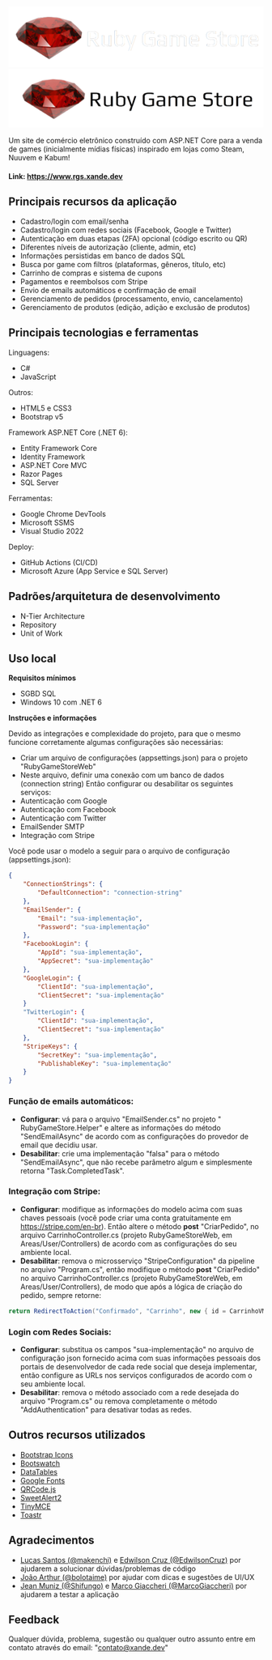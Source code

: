![Logodark](logo_dark.png#gh-dark-mode-only)
![Logolight](logo_light.png#gh-light-mode-only)

  Um site de comércio eletrônico construído com ASP.NET Core para a venda de games (inicialmente mídias físicas) inspirado em lojas como Steam, Nuuvem e Kabum!
  #### Link: https://www.rgs.xande.dev

  ## Principais recursos da aplicação

  - Cadastro/login com email/senha
  - Cadastro/login com redes sociais (Facebook, Google e Twitter)
  - Autenticação em duas etapas (2FA) opcional (código escrito ou QR)
  - Diferentes níveis de autorização (cliente, admin, etc)
  - Informações persistidas em banco de dados SQL
  - Busca por game com filtros (plataformas, gêneros, título, etc)
  - Carrinho de compras e sistema de cupons
  - Pagamentos e reembolsos com Stripe
  - Envio de emails automáticos e confirmação de email
  - Gerenciamento de pedidos (processamento, envio, cancelamento)
  - Gerenciamento de produtos (edição, adição e exclusão de produtos)

  ## Principais tecnologias e ferramentas

  Linguagens:
  - C#
  - JavaScript 

  Outros: 
  - HTML5 e CSS3
  - Bootstrap v5

  Framework ASP.NET Core (.NET 6):
  - Entity Framework Core
  - Identity Framework
  - ASP.NET Core MVC
  - Razor Pages
  - SQL Server

  Ferramentas:
  - Google Chrome DevTools
  - Microsoft SSMS
  - Visual Studio 2022

  Deploy:
  - GitHub Actions (CI/CD)
  - Microsoft Azure (App Service e SQL Server)
  ## Padrões/arquitetura de desenvolvimento

  * N-Tier Architecture
  * Repository
  * Unit of Work


  ## Uso local

  **Requisitos mínimos**
  * SGBD SQL
  * Windows 10 com .NET 6

  **Instruções e informações**

  Devido as integrações e complexidade do projeto, para que o mesmo funcione corretamente algumas configurações são necessárias:  
  * Criar um arquivo de configurações (appsettings.json) para o projeto "RubyGameStoreWeb"
  * Neste arquivo, definir uma conexão com um banco de dados (connection string)
    Então configurar ou desabilitar os seguintes serviços:
  * Autenticação com Google
  * Autenticação com Facebook
  * Autenticação com Twitter
  * EmailSender SMTP
  * Integração com Stripe

  Você pode usar o modelo a seguir para o arquivo de configuração (appsettings.json):
  ```json
  {
      "ConnectionStrings": {
          "DefaultConnection": "connection-string"
      },
      "EmailSender": {
          "Email": "sua-implementação",
          "Password": "sua-implementação"
      },
      "FacebookLogin": {
          "AppId": "sua-implementação",
          "AppSecret": "sua-implementação"
      },
      "GoogleLogin": {
          "ClientId": "sua-implementação",
          "ClientSecret": "sua-implementação"
      }
      "TwitterLogin": {
          "ClientId": "sua-implementação",
          "ClientSecret": "sua-implementação"
      },
      "StripeKeys": {
          "SecretKey": "sua-implementação",
          "PublishableKey": "sua-implementação"
      }
  }
  ```
  ### Função de emails automáticos: 
  * **Configurar**: vá para o arquivo "EmailSender.cs" no projeto " RubyGameStore.Helper" e altere as informações do método "SendEmailAsync" de acordo com as configurações do provedor de email que decidiu usar.  
  * **Desabilitar**: crie uma implementação "falsa" para o método "SendEmailAsync", que não recebe parâmetro algum e simplesmente retorna "Task.CompletedTask".  
  ### Integração com Stripe:
  * **Configurar**: modifique as informações do modelo acima com suas chaves pessoais (você pode criar uma conta gratuitamente em https://stripe.com/en-br). Então altere o método **post** "CriarPedido", no arquivo CarrinhoController.cs (projeto RubyGameStoreWeb, em Areas/User/Controllers) de acordo com as configurações do seu ambiente local.
  * **Desabilitar**: remova o microsserviço "StripeConfiguration" da pipeline no arquivo "Program.cs", então modifique o método **post** "CriarPedido" no arquivo CarrinhoController.cs (projeto RubyGameStoreWeb, em Areas/User/Controllers), de modo que após a lógica de criação do pedido, sempre retorne:
  ```csharp
  return RedirectToAction("Confirmado", "Carrinho", new { id = CarrinhoVM.PedidoCabecalho.Id })
  ```
  ### Login com Redes Sociais:
  * **Configurar**: substitua os campos "sua-implementação" no arquivo de configuração json fornecido acima com suas informações pessoais dos portais de desenvolvedor de cada rede social que deseja implementar, então configure as URLs nos serviços configurados de acordo com o seu ambiente local.
  * **Desabilitar**: remova o método associado com a rede desejada do arquivo "Program.cs" ou remova completamente o método "AddAuthentication" para desativar todas as redes.
  ## Outros recursos utilizados

   - [Bootstrap Icons](https://icons.getbootstrap.com/)
   - [Bootswatch](https://bootswatch.com/)
   - [DataTables](https://datatables.net/)
   - [Google Fonts](https://fonts.google.com/)
   - [QRCode.js](https://github.com/davidshimjs/qrcodejs)
   - [SweetAlert2](https://sweetalert2.github.io/)
   - [TinyMCE](https://www.tiny.cloud/)
   - [Toastr](https://github.com/CodeSeven/toastr)
  ## Agradecimentos

  * [Lucas Santos (@makenchi)](https://github.com/makenchi) e [Edwilson Cruz (@EdwilsonCruz)](https://github.com/EdwilsonCruz) por ajudarem a solucionar dúvidas/problemas de código
  * [João Arthur (@bolotaime)](https://github.com/bolotaime) por ajudar com dicas e sugestões de UI/UX
  * [Jean Muniz (@Shifungo)](https://github.com/Shifungo) e [Marco Giaccheri (@MarcoGiaccheri)](https://github.com/MarcoGiaccheri) por ajudarem a testar a aplicação
  ## Feedback

  Qualquer dúvida, problema, sugestão ou qualquer outro assunto entre em contato através do email: "[contato@xande.dev](contato@xande.dev)"
